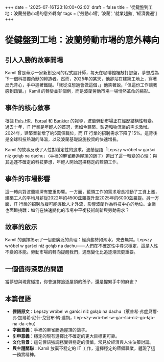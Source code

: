 +++
date = '2025-07-16T23:18:00+02:00'
draft = false
title = '從鍵盤到工地：波蘭勞動市場的意外轉向'
tags = ['勞動市場', '波蘭', '就業趨勢', '經濟變遷']
+++

# 從鍵盤到工地：波蘭勞動市場的意外轉向

## 引人入勝的故事開場
Kamil 曾是華沙一家新創公司的程式設計師，每天在咖啡館裡敲打鍵盤，夢想成為下一個科技獨角獸的締造者。然而，2025年的某天，他卻站在建築工地上，穿著反光背心，手中握著鐵鎚。「我從沒想過會做這個，」他笑著說，「但這份工作讓我感到踏實。」Kamil 的轉變並非個例，而是波蘭勞動市場一場悄然革命的縮影。

## 事件的核心敘事
根據 [Puls HR](https://www.pulshr.pl/rekrutacja/zwrot-na-rynku-pracy-rosnie-popyt-na-pracownikow-fizycznych-spada-na-mlodych-w-it,113218.html)、[Forsal](https://forsal.pl/praca/aktualnosci/artykuly/9841107,czy-czeka-nas-stabilny-rynek-pracy-jakie-specjalizacje-sa-teraz-najba.html) 和 [Bankier](https://www.bankier.pl/wiadomosc/Firmy-ostrozne-w-uruchamianiu-nowych-miejsc-pracy-ale-trendy-na-rynku-pozytywne-Grupa-Pracuj-wywiad-8979193.html) 的報導，波蘭勞動市場正在經歷結構性轉變。過去十年，IT 行業是年輕人的首選，但如今建築、製造和物流業的需求激增。2024年，建築業新增了約5萬個職位，而 IT 行業的招聘需求下降了15%。這背後是全球科技熱潮的降溫，以及波蘭基礎設施投資的快速增長。

Kamil 的故事反映了人性對穩定性的追求。波蘭俚語「Lepszy wróbel w garści niż gołąb na dachu」（手裡的麻雀勝過屋頂的鴿子）道出了這一轉變的心理：與其追逐不確定的科技夢想，年輕人開始選擇穩定的藍領工作。

## 事件的市場影響
這一轉向對波蘭經濟有雙重影響。一方面，藍領工作的需求增長推動了工資上漲，建築工人的平均月薪從2022年的4500茲羅提升至2025年的6000茲羅提。另一方面，IT 行業的招聘放緩可能導致人才外流，影響波蘭作為科技中心的地位。企業也面臨挑戰：如何在快速變化的市場中平衡技術創新與勞動需求？

## 故事的啟示
Kamil 的選擇揭示了一個更廣泛的真理：經濟趨勢如潮水，來去無常。Lepszy wróbel w garści niż gołąb na dachu——人們在不確定性中尋求穩定，這是人性不變的本能。勞動市場的轉向提醒我們，適應變化比追逐潮流更重要。

## 一個值得深思的問題
當夢想與現實碰撞，你會選擇追逐屋頂的鴿子，還是握緊手中的麻雀？

## 本篇俚語
- **俚語原文**：Lepszy wróbel w garści niż gołąb na dachu（萊普希·弗盧貝爾·弗·加爾希·尼什·戈翁布·納·達胡，Lèp-szy-wrò-bel-w-gar-ści-niż-go-łąb-na-da-chu）  
- **字面意義**：手裡的麻雀勝過屋頂的鴿子。  
- **引申意義**：穩定的現有選擇比不確定的更大目標更可靠。  
- **文化背景**：這句俚語強調務實與穩定的價值，常見於經濟與人生決策討論。  
- **與主題關聯**：Kamil 放棄不穩定的 IT 工作，選擇穩定的藍領職業，體現了這一務實精神。
```